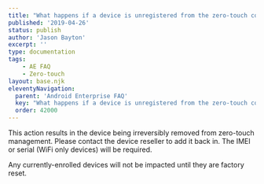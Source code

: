 ```yaml
---
title: "What happens if a device is unregistered from the zero-touch console?"
published: '2019-04-26'
status: publish
author: 'Jason Bayton'
excerpt: ''
type: documentation
tags: 
    - AE FAQ
    - Zero-touch
layout: base.njk
eleventyNavigation:
  parent: 'Android Enterprise FAQ'
  key: "What happens if a device is unregistered from the zero-touch console?"
  order: 42000
--- 
```

This action results in the device being irreversibly removed from zero-touch management. Please contact the device reseller to add it back in. The IMEI or serial (WiFi only devices) will be required.

Any currently-enrolled devices will not be impacted until they are factory reset.

